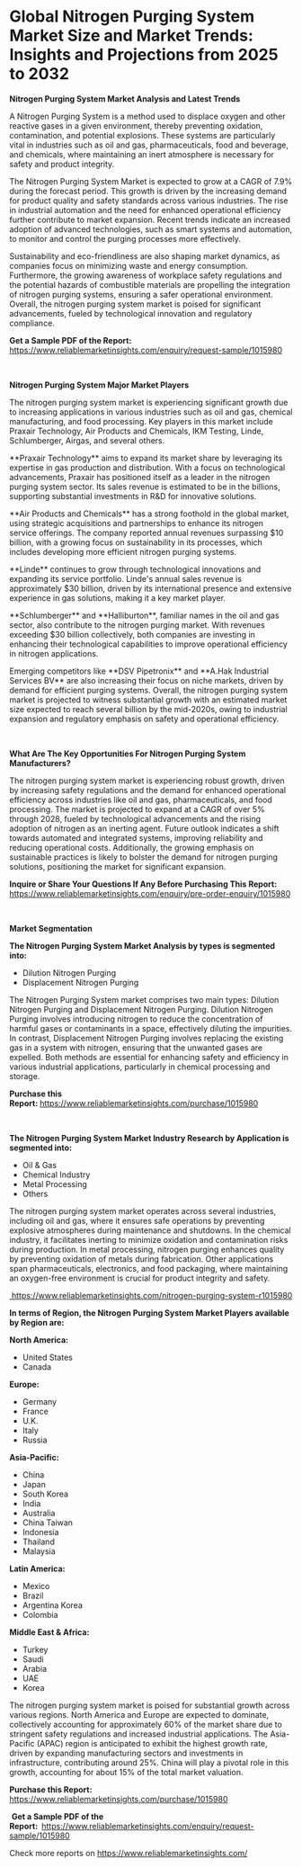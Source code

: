<p><h1>Global Nitrogen Purging System Market Size and Market Trends: Insights and Projections from 2025 to 2032</h1></p><p><strong>Nitrogen Purging System Market Analysis and Latest Trends</strong></p>
<p><p>A Nitrogen Purging System is a method used to displace oxygen and other reactive gases in a given environment, thereby preventing oxidation, contamination, and potential explosions. These systems are particularly vital in industries such as oil and gas, pharmaceuticals, food and beverage, and chemicals, where maintaining an inert atmosphere is necessary for safety and product integrity.</p><p>The Nitrogen Purging System Market is expected to grow at a CAGR of 7.9% during the forecast period. This growth is driven by the increasing demand for product quality and safety standards across various industries. The rise in industrial automation and the need for enhanced operational efficiency further contribute to market expansion. Recent trends indicate an increased adoption of advanced technologies, such as smart systems and automation, to monitor and control the purging processes more effectively.</p><p>Sustainability and eco-friendliness are also shaping market dynamics, as companies focus on minimizing waste and energy consumption. Furthermore, the growing awareness of workplace safety regulations and the potential hazards of combustible materials are propelling the integration of nitrogen purging systems, ensuring a safer operational environment. Overall, the nitrogen purging system market is poised for significant advancements, fueled by technological innovation and regulatory compliance.</p></p>
<p><strong>Get a Sample PDF of the Report:&nbsp;</strong> <a href="https://www.reliablemarketinsights.com/enquiry/request-sample/1015980?utm_campaign=1994&utm_medium=2&utm_source=Github&utm_content=ia&utm_term=18022025&utm_id=nitrogen-purging-system">https://www.reliablemarketinsights.com/enquiry/request-sample/1015980</a></p>
<p>&nbsp;</p>
<p><strong>Nitrogen Purging System Major Market Players</strong></p>
<p><p>The nitrogen purging system market is experiencing significant growth due to increasing applications in various industries such as oil and gas, chemical manufacturing, and food processing. Key players in this market include Praxair Technology, Air Products and Chemicals, IKM Testing, Linde, Schlumberger, Airgas, and several others.</p><p>**Praxair Technology** aims to expand its market share by leveraging its expertise in gas production and distribution. With a focus on technological advancements, Praxair has positioned itself as a leader in the nitrogen purging system sector. Its sales revenue is estimated to be in the billions, supporting substantial investments in R&D for innovative solutions.</p><p>**Air Products and Chemicals** has a strong foothold in the global market, using strategic acquisitions and partnerships to enhance its nitrogen service offerings. The company reported annual revenues surpassing $10 billion, with a growing focus on sustainability in its processes, which includes developing more efficient nitrogen purging systems.</p><p>**Linde** continues to grow through technological innovations and expanding its service portfolio. Linde's annual sales revenue is approximately $30 billion, driven by its international presence and extensive experience in gas solutions, making it a key market player.</p><p>**Schlumberger** and **Halliburton**, familiar names in the oil and gas sector, also contribute to the nitrogen purging market. With revenues exceeding $30 billion collectively, both companies are investing in enhancing their technological capabilities to improve operational efficiency in nitrogen applications.</p><p>Emerging competitors like **DSV Pipetronix** and **A.Hak Industrial Services BV** are also increasing their focus on niche markets, driven by demand for efficient purging systems. Overall, the nitrogen purging system market is projected to witness substantial growth with an estimated market size expected to reach several billion by the mid-2020s, owing to industrial expansion and regulatory emphasis on safety and operational efficiency.</p></p>
<p>&nbsp;</p>
<p><strong>What Are The Key Opportunities For Nitrogen Purging System Manufacturers?</strong></p>
<p><p>The nitrogen purging system market is experiencing robust growth, driven by increasing safety regulations and the demand for enhanced operational efficiency across industries like oil and gas, pharmaceuticals, and food processing. The market is projected to expand at a CAGR of over 5% through 2028, fueled by technological advancements and the rising adoption of nitrogen as an inerting agent. Future outlook indicates a shift towards automated and integrated systems, improving reliability and reducing operational costs. Additionally, the growing emphasis on sustainable practices is likely to bolster the demand for nitrogen purging solutions, positioning the market for significant expansion.</p></p>
<p><strong>Inquire or Share Your Questions If Any Before Purchasing This Report:</strong> <a href="https://www.reliablemarketinsights.com/enquiry/pre-order-enquiry/1015980?utm_campaign=1994&utm_medium=2&utm_source=Github&utm_content=ia&utm_term=18022025&utm_id=nitrogen-purging-system">https://www.reliablemarketinsights.com/enquiry/pre-order-enquiry/1015980</a></p>
<p>&nbsp;</p>
<p><strong>Market Segmentation</strong></p>
<p><strong>The Nitrogen Purging System Market Analysis by types is segmented into:</strong></p>
<p><ul><li>Dilution Nitrogen Purging</li><li>Displacement Nitrogen Purging</li></ul></p>
<p><p>The Nitrogen Purging System market comprises two main types: Dilution Nitrogen Purging and Displacement Nitrogen Purging. Dilution Nitrogen Purging involves introducing nitrogen to reduce the concentration of harmful gases or contaminants in a space, effectively diluting the impurities. In contrast, Displacement Nitrogen Purging involves replacing the existing gas in a system with nitrogen, ensuring that the unwanted gases are expelled. Both methods are essential for enhancing safety and efficiency in various industrial applications, particularly in chemical processing and storage.</p></p>
<p><strong>Purchase this Report:&nbsp;</strong><a href="https://www.reliablemarketinsights.com/purchase/1015980?utm_campaign=1994&utm_medium=2&utm_source=Github&utm_content=ia&utm_term=18022025&utm_id=nitrogen-purging-system">https://www.reliablemarketinsights.com/purchase/1015980</a></p>
<p>&nbsp;</p>
<p><strong>The Nitrogen Purging System Market Industry Research by Application is segmented into:</strong></p>
<p><ul><li>Oil & Gas</li><li>Chemical Industry</li><li>Metal Processing</li><li>Others</li></ul></p>
<p><p>The nitrogen purging system market operates across several industries, including oil and gas, where it ensures safe operations by preventing explosive atmospheres during maintenance and shutdowns. In the chemical industry, it facilitates inerting to minimize oxidation and contamination risks during production. In metal processing, nitrogen purging enhances quality by preventing oxidation of metals during fabrication. Other applications span pharmaceuticals, electronics, and food packaging, where maintaining an oxygen-free environment is crucial for product integrity and safety.</p></p>
<p><a href="https://www.reliablemarketinsights.com/nitrogen-purging-system-r1015980?utm_campaign=1994&utm_medium=2&utm_source=Github&utm_content=ia&utm_term=18022025&utm_id=nitrogen-purging-system">&nbsp;https://www.reliablemarketinsights.com/nitrogen-purging-system-r1015980</a></p>
<p><strong>In terms of Region, the Nitrogen Purging System Market Players available by Region are:</strong></p>
<p>
    <p> <strong> North America: </strong>
        <ul>
            <li>United States</li>
            <li>Canada</li>
        </ul>
        </p> 
    <p> <strong> Europe: </strong>
        <ul>
            <li>Germany</li>
            <li>France</li>
            <li>U.K.</li>
            <li>Italy</li>
            <li>Russia</li>
        </ul>
        </p> 
    <p> <strong> Asia-Pacific: </strong>
        <ul>
            <li>China</li>
            <li>Japan</li>
            <li>South Korea</li>
            <li>India</li>
            <li>Australia</li>
            <li>China Taiwan</li>
            <li>Indonesia</li>
            <li>Thailand</li>
            <li>Malaysia</li>
        </ul>
        </p> 
    <p> <strong> Latin America: </strong>
        <ul>
            <li>Mexico</li>
            <li>Brazil</li>
            <li>Argentina Korea</li>
            <li>Colombia</li>
        </ul>
        </p> 
    <p> <strong> Middle East & Africa: </strong>
        <ul>
            <li>Turkey</li>
            <li>Saudi</li>
            <li>Arabia</li>
            <li>UAE</li>
            <li>Korea</li>
        </ul>
    </p>
    </p>
<p><p>The nitrogen purging system market is poised for substantial growth across various regions. North America and Europe are expected to dominate, collectively accounting for approximately 60% of the market share due to stringent safety regulations and increased industrial applications. The Asia-Pacific (APAC) region is anticipated to exhibit the highest growth rate, driven by expanding manufacturing sectors and investments in infrastructure, contributing around 25%. China will play a pivotal role in this growth, accounting for about 15% of the total market valuation.</p></p>
<p><strong>Purchase this Report: </strong><a href="https://www.reliablemarketinsights.com/purchase/1015980?utm_campaign=1994&utm_medium=2&utm_source=Github&utm_content=ia&utm_term=18022025&utm_id=nitrogen-purging-system">https://www.reliablemarketinsights.com/purchase/1015980</a></p>
<p>&nbsp;<strong>Get a Sample PDF of the Report:&nbsp;&nbsp;</strong><a href="https://www.reliablemarketinsights.com/enquiry/request-sample/1015980?utm_campaign=1994&utm_medium=2&utm_source=Github&utm_content=ia&utm_term=18022025&utm_id=nitrogen-purging-system">https://www.reliablemarketinsights.com/enquiry/request-sample/1015980</a></p>
<p><strong></strong></p>
<p>Check more reports on <a href="https://www.reliablemarketinsights.com/?utm_campaign=1994&utm_medium=2&utm_source=Github&utm_content=ia&utm_term=18022025&utm_id=nitrogen-purging-system">https://www.reliablemarketinsights.com/</a></p>